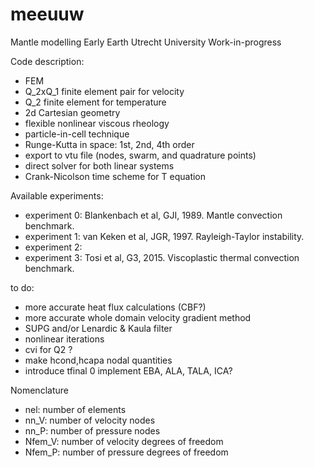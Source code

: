 # meeuuw
Mantle modelling Early Earth Utrecht University Work-in-progress

Code description:
- FEM
- Q_2xQ_1 finite element pair for velocity
- Q_2 finite element for temperature
- 2d Cartesian geometry
- flexible nonlinear viscous rheology 
- particle-in-cell technique
- Runge-Kutta in space: 1st, 2nd, 4th order
- export to vtu file (nodes, swarm, and quadrature points)
- direct solver for both linear systems
- Crank-Nicolson time scheme for T equation

Available experiments:
- experiment 0: Blankenbach et al, GJI, 1989. Mantle convection benchmark.
- experiment 1: van Keken et al, JGR, 1997. Rayleigh-Taylor instability.
- experiment 2: 
- experiment 3: Tosi et al, G3, 2015. Viscoplastic thermal convection benchmark.

to do:
- more accurate heat flux calculations (CBF?)
- more accurate whole domain velocity gradient method
- SUPG and/or Lenardic & Kaula filter
- nonlinear iterations
- cvi for Q2 ? 
- make hcond,hcapa nodal quantities
- introduce tfinal
0 implement EBA, ALA, TALA, ICA? 

Nomenclature

- nel: number of elements
- nn_V: number of velocity nodes
- nn_P: number of pressure nodes
- Nfem_V: number of velocity degrees of freedom
- Nfem_P: number of pressure degrees of freedom
